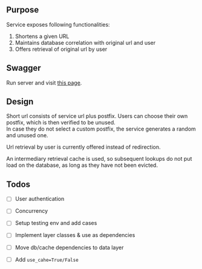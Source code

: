 ## Purpose
Service exposes following functionalities:
1. Shortens a given URL
2. Maintains database correlation with original url and user
3. Offers retrieval of original url by user


## Swagger
Run server and visit [this page][swagger].


## Design
Short url consists of service url plus postfix. Users can choose their own postfix, which is then verified to be 
unused.  
In case they do not select a custom postfix, the service generates a random and unused one. 

Url retrieval by user is currently offered instead of redirection. 

An intermediary retrieval cache is used, so subsequent lookups do not put load on the database, as long as they have 
not been evicted.


## Todos

- [ ] User authentication
- [ ] Concurrency
- [ ] Setup testing env and add cases
- [ ] Implement layer classes & use as dependencies
- [ ] Move db/cache dependencies to data layer
- [ ] Add `use_cahe=True/False` 


[swagger]: http://127.0.0.1:80/docs
